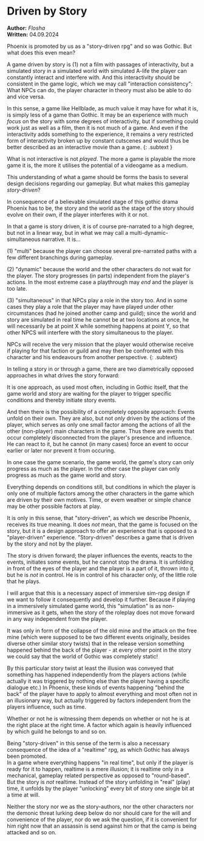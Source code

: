 # Driven by Story

**Author:** *Flosha*  
**Written:** 04.09.2024  

Phoenix is promoted by us as a "story-driven rpg" and so was Gothic. But what does this even mean? 

A game driven by story is (1) not a film with passages of interactivity, but a simulated story in a simulated world with simulated A-life the player can constantly interact and interfere with. And this interactivity should be consistent in the game logic, which we may call "interaction consistency": What NPCs can do, the player character in theory must also be able to do and vice versa.

In this sense, a game like Hellblade, as much value it may have for what it is, is simply less of a game than Gothic. It may be an experience with much *focus* on the story with some degrees of interactivity, but if something could work just as well as a film, then it is not much of a game. And even if the interactivity adds something to the experience, it remains a very restricted form of interactivity broken up by constant cutscenes and would thus be better described as an interactive movie than a game.
{: .subtext }

What is not interactive is not *played*. The more a game is playable the more game it is, the more it utilises the potential of a videogame as a medium. 

This understanding of what a game should be forms the basis to several design decisions regarding our gameplay. But what makes this gameplay *story-driven*?

In consequence of a believable simulated stage of this gothic drama Phoenix has to be, the story and the world as the stage of the story should evolve on their own, if the player interferes with it or not.

In that a game is story driven, it is of course pre-narrated to a high degree, but not in a linear way, but in what we may call a multi-dynamic-simultaneous narrative. It is...

(1) "multi" because the player can choose several pre-narrated paths with a few different branchings during gameplay.

(2) "dynamic" because the world and the other characters do not wait for the player. The story progresses (in parts) independent from the player's actions. In the most extreme case a playthrough may *end* and the player is too late. 

(3) "simultaneous" in that NPCs play a role in the story too. And in some cases they play a role that the player may have played under other circumstances (had he joined another camp and guild); since the world and story are simulated in real time he cannot be at two locations at once, he will necessarily be at point X while something happens at point Y, so that other NPCS will interfere with the story simultaneous to the player.

NPCs will receive the very mission that the player would otherwise receive if playing for that faction or guild and may then be confronted with this character and his endeavours from another perspective.
{: .subtext}

In telling a story in or through a game, there are two diametrically opposed approaches in what drives the story forward: 

It is one approach, as used most often, including in Gothic itself, that the game world and story are waiting for the player to trigger specific conditions and thereby initiate story events. 

And then there is the possibility of a completely opposite approach: Events unfold on their own. They are also, but not *only* driven by the actions of the player, which serves as only one small factor among the actions of all the other (non-player) main characters in the game. Thus there are events that occur completely disconnected from the player's presence and influence. He can react to it, but he cannot (in many cases) force an event to occur earlier or later nor prevent it from occuring.

In one case the game scenario, the game world, the game's story can only progress as much as the player. In the other case the player can only progress as much as the game world and story.

Everything depends on conditions still, but conditions in which the player is only one of multiple factors among the other characters in the game which are driven by their own motives. Time, or evem weather or simple chance may be other possible factors at play.  

It is only in this sense, that "story-driven", as which we describe Phoenix, receives its true meaning. It does *not* mean, that the game is focused on the story, but it is a design approach to offer an experience that is opposed to a "player-driven" experience. "Story-driven" describes a game that is driven by the story and not by the player. 

The story is driven forward; the player influences the events, reacts to the events, initiates some events, but he cannot stop the drama. It is unfolding in front of the eyes of the player and the player is a part of it, thrown into it, but he is *not* in control. He is in control of his character only, of the little role that he plays. 

I will argue that this is a necessary aspect of immersive sim-rpg design if we want to follow it consequently and develop it further. Because if playing in a immersively simulated game world, this "simulation" is as non-immersive as it gets, when the story of the roleplay does not move forward in any way independent from the player. 

It was only in form of the collapse of the old mine and the attack on the free mine (which were supposed to be two different events originally, besides diverse other similar story twists) that in the release version something happened behind the back of the player - at every other point in the story we could say that the world of Gothic was completely static!  

By this particular story twist at least the illusion was conveyed that something has happened independently from the players actions (while actually it was triggered by nothing else than the player having a specific dialogue etc.) In Phoenix, these kinds of events happening "behind the back" of the player have to apply to almost everything and most often not in an illusionary way, but actually triggered by factors independent from the players influence, such as time. 

Whether or not he is witnessing them depends on whether or not he is at the right place at the right time. A factor which again is heavily influenced by which guild he belongs to and so on.

Being "story-driven" in this sense of the term is also a necessary consequence of the idea of a "realtime" rpg, as which Gothic has always been promoted.  
In a game where everything happens "in real time", but only if the player is ready for it to happen, realtime is a mere illusion; it is realtime only in a mechanical, gameplay related perspective as opposed to "round-based". But the story is *not* realtime. Instead of the story unfolding in "real" (play) time, it unfolds by the player "unlocking" every bit of story one single bit at a time at will. 

Neither the story nor we as the story-authors, nor the other characters nor the demonic threat lurking deep below do nor should care for the will and convenience of the player, nor do we ask the question, if it is convenient for him right now that an assassin is send against him or that the camp is being attacked and so on.  
